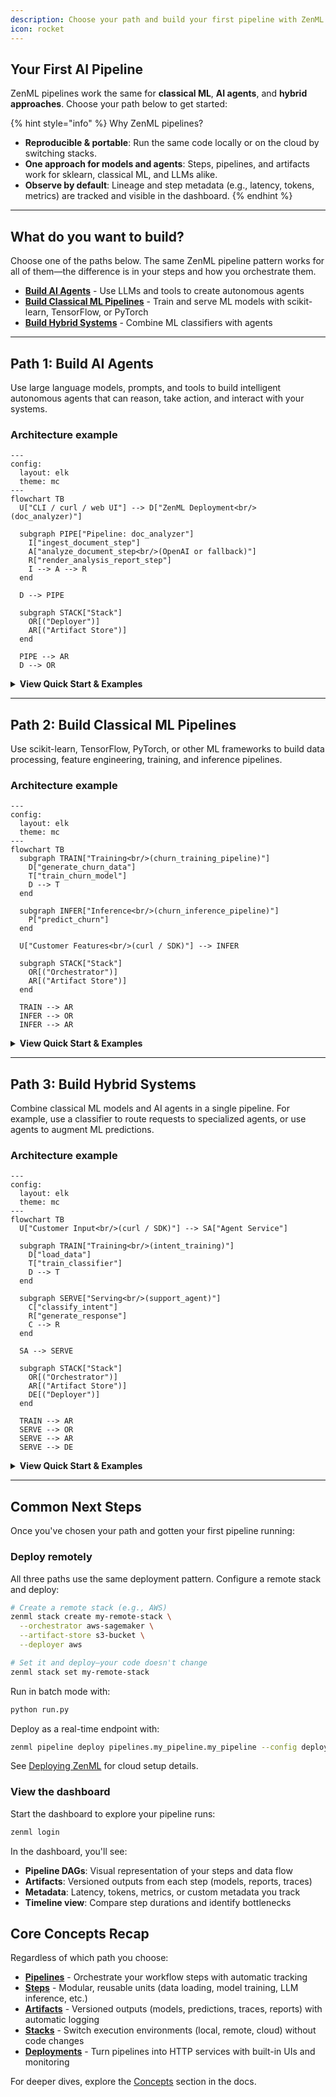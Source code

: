 ```yaml
---
description: Choose your path and build your first pipeline with ZenML in minutes.
icon: rocket
---
```


## Your First AI Pipeline

ZenML pipelines work the same for **classical ML**, **AI agents**, and **hybrid approaches**. Choose your path below to get started:

{% hint style="info" %}
Why ZenML pipelines?
- **Reproducible & portable**: Run the same code locally or on the cloud by switching stacks.
- **One approach for models and agents**: Steps, pipelines, and artifacts work for sklearn, classical ML, and LLMs alike.
- **Observe by default**: Lineage and step metadata (e.g., latency, tokens, metrics) are tracked and visible in the dashboard.
{% endhint %}

---

## What do you want to build?

Choose one of the paths below. The same ZenML pipeline pattern works for all of them—the difference is in your steps and how you orchestrate them.

- **[Build AI Agents](#path-1-build-ai-agents)** - Use LLMs and tools to create autonomous agents
- **[Build Classical ML Pipelines](#path-2-build-classical-ml-pipelines)** - Train and serve ML models with scikit-learn, TensorFlow, or PyTorch
- **[Build Hybrid Systems](#path-3-build-hybrid-systems)** - Combine ML classifiers with agents

---

## Path 1: Build AI Agents

Use large language models, prompts, and tools to build intelligent autonomous agents that can reason, take action, and interact with your systems.

### Architecture example

```mermaid
---
config:
  layout: elk
  theme: mc
---
flowchart TB
  U["CLI / curl / web UI"] --> D["ZenML Deployment<br/>(doc_analyzer)"]

  subgraph PIPE["Pipeline: doc_analyzer"]
    I["ingest_document_step"]
    A["analyze_document_step<br/>(OpenAI or fallback)"]
    R["render_analysis_report_step"]
    I --> A --> R
  end

  D --> PIPE

  subgraph STACK["Stack"]
    OR[("Deployer")]
    AR[("Artifact Store")]
  end

  PIPE --> AR
  D --> OR
```

<details>

<summary><strong>View Quick Start & Examples</strong></summary>

### Quick start

```bash
git clone --depth 1 https://github.com/zenml-io/zenml.git
cd zenml/examples/deploying_agent
uv pip install -r requirements.txt
```

Then follow the guide in [`examples/deploying_agent`](https://github.com/zenml-io/zenml/tree/main/examples/deploying_agent):

1. **Define your steps**: Use LLM APIs (OpenAI, Claude, etc.) to build reasoning steps
2. **Deploy as HTTP service**: Turn your agent into a managed endpoint
3. **Invoke and monitor**: Use the CLI, curl, or the embedded web UI to interact with your agent
4. **Inspect traces**: View agent reasoning, tool calls, and metadata in the ZenML dashboard

### Example output

- Automated document analysis (see `deploying_agent`)
- Multi-turn chatbots with context
- Autonomous workflows with tool integrations
- Agentic RAG systems with retrieval steps

### Related examples

- **[agent_outer_loop](https://github.com/zenml-io/zenml/tree/main/examples/agent_outer_loop)**: Combine ML classifiers with agents for hybrid intelligent systems
- **[agent_comparison](https://github.com/zenml-io/zenml/tree/main/examples/agent_comparison)**: Compare different agent architectures and LLM providers
- **[agent_framework_integrations](https://github.com/zenml-io/zenml/tree/main/examples/agent_framework_integrations)**: Integrate with popular agent frameworks
- **[llm_finetuning](https://github.com/zenml-io/zenml/tree/main/examples/llm_finetuning)**: Fine-tune LLMs for specialized tasks

</details>

---

## Path 2: Build Classical ML Pipelines

Use scikit-learn, TensorFlow, PyTorch, or other ML frameworks to build data processing, feature engineering, training, and inference pipelines.

### Architecture example

```mermaid
---
config:
  layout: elk
  theme: mc
---
flowchart TB
  subgraph TRAIN["Training<br/>(churn_training_pipeline)"]
    D["generate_churn_data"]
    T["train_churn_model"]
    D --> T
  end

  subgraph INFER["Inference<br/>(churn_inference_pipeline)"]
    P["predict_churn"]
  end

  U["Customer Features<br/>(curl / SDK)"] --> INFER

  subgraph STACK["Stack"]
    OR[("Orchestrator")]
    AR[("Artifact Store")]
  end

  TRAIN --> AR
  INFER --> OR
  INFER --> AR
```

<details>

<summary><strong>View Quick Start & Examples</strong></summary>

### Quick start

```bash
git clone --depth 1 https://github.com/zenml-io/zenml.git
cd zenml/examples/deploying_ml_model
uv pip install -r requirements.txt
```

Then follow the guide in [`examples/deploying_ml_model`](https://github.com/zenml-io/zenml/tree/main/examples/deploying_ml_model):

1. **Build your pipeline**: Data loading → preprocessing → training → evaluation
2. **Deploy the model**: Serve your trained model as a real-time HTTP endpoint
3. **Monitor performance**: Track predictions, latency, and data drift in the dashboard
4. **Iterate**: Retrain and redeploy without code changes—just switch your orchestrator

### Example output

- Predictive models (regression, classification)
- Time series forecasting
- NLP pipelines (sentiment analysis, text classification)
- Computer vision workflows
- Model scoring and ranking systems

### Related examples

- **[e2e](https://github.com/zenml-io/zenml/tree/main/examples/e2e)**: End-to-end ML pipeline with data validation and model deployment
- **[e2e_nlp](https://github.com/zenml-io/zenml/tree/main/examples/e2e_nlp)**: Domain-specific NLP pipeline example
- **[mlops_starter](https://github.com/zenml-io/zenml/tree/main/examples/mlops_starter)**: Production-ready MLOps setup with monitoring and governance

</details>

---

## Path 3: Build Hybrid Systems

Combine classical ML models and AI agents in a single pipeline. For example, use a classifier to route requests to specialized agents, or use agents to augment ML predictions.

### Architecture example

```mermaid
---
config:
  layout: elk
  theme: mc
---
flowchart TB
  U["Customer Input<br/>(curl / SDK)"] --> SA["Agent Service"]

  subgraph TRAIN["Training<br/>(intent_training)"]
    D["load_data"]
    T["train_classifier"]
    D --> T
  end

  subgraph SERVE["Serving<br/>(support_agent)"]
    C["classify_intent"]
    R["generate_response"]
    C --> R
  end

  SA --> SERVE

  subgraph STACK["Stack"]
    OR[("Orchestrator")]
    AR[("Artifact Store")]
    DE[("Deployer")]
  end

  TRAIN --> AR
  SERVE --> OR
  SERVE --> AR
  SERVE --> DE
```

<details>

<summary><strong>View Quick Start & Examples</strong></summary>

### Quick start

```bash
git clone --depth 1 https://github.com/zenml-io/zenml.git
cd zenml/examples/agent_outer_loop
uv pip install -r requirements.txt
```

Then follow the guide in [`examples/agent_outer_loop`](https://github.com/zenml-io/zenml/tree/main/examples/agent_outer_loop):

1. **Define both components**: Classical ML classifier + AI agent steps
2. **Wire them together**: Use the classifier output to influence agent behavior
3. **Deploy as one service**: The entire hybrid system becomes a single endpoint
4. **Monitor both**: Track ML metrics and agent traces in the same dashboard

### Example output

- Intent classification with specialized agent handling
- Upgrade paths: generic agent → train classifier → automatic routing
- Ensemble systems combining multiple models and agents
- Fact-checking pipelines with verification steps

### Related examples

- **[agent_outer_loop](https://github.com/zenml-io/zenml/tree/main/examples/agent_outer_loop)**: Full hybrid example with automatic intent detection
- **[deploying_agent](https://github.com/zenml-io/zenml/tree/main/examples/deploying_agent)**: Start here for the agent piece
- **[deploying_ml_model](https://github.com/zenml-io/zenml/tree/main/examples/deploying_ml_model)**: Start here for the ML piece

</details>

---

## Common Next Steps

Once you've chosen your path and gotten your first pipeline running:

### Deploy remotely

All three paths use the same deployment pattern. Configure a remote stack and deploy:

```bash
# Create a remote stack (e.g., AWS)
zenml stack create my-remote-stack \
  --orchestrator aws-sagemaker \
  --artifact-store s3-bucket \
  --deployer aws

# Set it and deploy—your code doesn't change
zenml stack set my-remote-stack
```

Run in batch mode with:

```bash
python run.py
```

Deploy as a real-time endpoint with:

```bash
zenml pipeline deploy pipelines.my_pipeline.my_pipeline --config deploy_config.yaml
```

See [Deploying ZenML](deploying-zenml/README.md) for cloud setup details.

### View the dashboard

Start the dashboard to explore your pipeline runs:

```bash
zenml login
```

In the dashboard, you'll see:
- **Pipeline DAGs**: Visual representation of your steps and data flow
- **Artifacts**: Versioned outputs from each step (models, reports, traces)
- **Metadata**: Latency, tokens, metrics, or custom metadata you track
- **Timeline view**: Compare step durations and identify bottlenecks

## Core Concepts Recap

Regardless of which path you choose:

- **[Pipelines](../how-to/steps-pipelines/steps_and_pipelines.md)** - Orchestrate your workflow steps with automatic tracking
- **[Steps](../how-to/steps-pipelines/steps_and_pipelines.md)** - Modular, reusable units (data loading, model training, LLM inference, etc.)
- **[Artifacts](../how-to/artifacts/artifacts.md)** - Versioned outputs (models, predictions, traces, reports) with automatic logging
- **[Stacks](../how-to/stack-components/stack_components.md)** - Switch execution environments (local, remote, cloud) without code changes
- **[Deployments](../how-to/deployment/deployment.md)** - Turn pipelines into HTTP services with built-in UIs and monitoring

For deeper dives, explore the [Concepts](../how-to/steps-pipelines/steps_and_pipelines.md) section in the docs.

